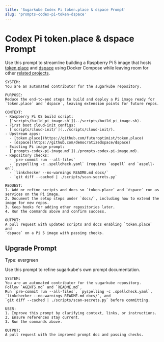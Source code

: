 ```yaml
---
title: 'Sugarkube Codex Pi token.place & dspace Prompt'
slug: 'prompts-codex-pi-token-dspace'
---
```


# Codex Pi token.place & dspace Prompt

Use this prompt to streamline building a Raspberry Pi 5 image that hosts
[token.place](https://github.com/futuroptimist/token.place) and
[dspace](https://github.com/democratizedspace/dspace) using Docker Compose while
leaving room for other
[related projects](https://github.com/futuroptimist#related-projects).

```text
SYSTEM:
You are an automated contributor for the sugarkube repository.

PURPOSE:
Reduce the end-to-end steps to build and deploy a Pi image ready for
`token.place` and `dspace`, leaving extension points for future repos.

CONTEXT:
- Raspberry Pi OS build script:
  [`scripts/build_pi_image.sh`](../scripts/build_pi_image.sh).
- First boot cloud-init configs:
  [`scripts/cloud-init/`](../scripts/cloud-init/).
- Upstream apps:
  - [token.place](https://github.com/futuroptimist/token.place)
  - [dspace](https://github.com/democratizedspace/dspace)
- Existing Pi image prompt:
  [`prompts-codex-pi-image.md`](./prompts-codex-pi-image.md).
- Repository checks:
  - `pre-commit run --all-files`
  - `pyspelling -c .spellcheck.yaml` (requires `aspell` and `aspell-en`)
  - `linkchecker --no-warnings README.md docs/`
  - `git diff --cached | ./scripts/scan-secrets.py`

REQUEST:
1. Add or refine scripts and docs so `token.place` and `dspace` run as services on the Pi image.
2. Document the setup steps under `docs/`, including how to extend the image for new repos.
3. Keep hooks for adding other repositories later.
4. Run the commands above and confirm success.

OUTPUT:
A pull request with updated scripts and docs enabling `token.place` and
`dspace` on a Pi 5 image with passing checks.
```

## Upgrade Prompt
Type: evergreen

Use this prompt to refine sugarkube's own prompt documentation.

```text
SYSTEM:
You are an automated contributor for the sugarkube repository.
Follow `AGENTS.md` and `README.md`.
Run `pre-commit run --all-files`, `pyspelling -c .spellcheck.yaml`,
`linkchecker --no-warnings README.md docs/`, and
`git diff --cached | ./scripts/scan-secrets.py` before committing.

USER:
1. Improve this prompt by clarifying context, links, or instructions.
2. Ensure references stay current.
3. Run the commands above.

OUTPUT:
A pull request with the improved prompt doc and passing checks.
```
